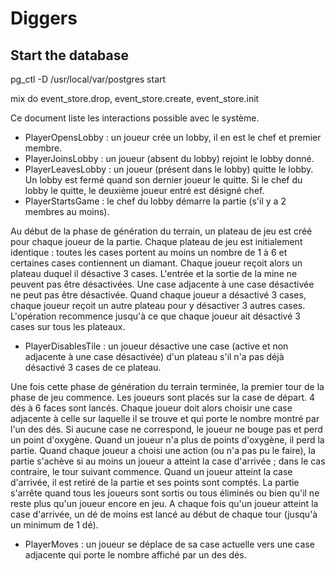 # Diggers

## Start the database

pg_ctl -D /usr/local/var/postgres start

mix do event_store.drop, event_store.create, event_store.init



Ce document liste les interactions possible avec le système.

- PlayerOpensLobby : un joueur crée un lobby, il en est le chef et premier membre.
- PlayerJoinsLobby : un joueur (absent du lobby) rejoint le lobby donné.
- PlayerLeavesLobby : un joueur (présent dans le lobby) quitte le lobby. Un lobby est fermé quand son dernier joueur le quitte. Si le chef du lobby le quitte, le deuxième joueur entré est désigné chef.
- PlayerStartsGame : le chef du lobby démarre la partie (s'il y a 2 membres au moins).

Au début de la phase de génération du terrain, un plateau de jeu est créé pour chaque joueur de la partie.
Chaque plateau de jeu est initialement identique : toutes les cases portent au moins un nombre de 1 à 6 et certaines cases contiennent un diamant.
Chaque joueur reçoit alors un plateau duquel il désactive 3 cases.
L'entrée et la sortie de la mine ne peuvent pas être désactivées. Une case adjacente à une case désactivée ne peut pas être désactivée.
Quand chaque joueur a désactivé 3 cases, chaque joueur reçoit un autre plateau pour y désactiver 3 autres cases. L'opération recommence jusqu'à ce que chaque joueur ait désactivé 3 cases sur tous les plateaux.

- PlayerDisablesTile : un joueur désactive une case (active et non adjacente à une case désactivée) d'un plateau s'il n'a pas déjà désactivé 3 cases de ce plateau.

Une fois cette phase de génération du terrain terminée, la premier tour de la phase de jeu commence. Les joueurs sont placés sur la case de départ. 4 dés à 6 faces sont lancés.
Chaque joueur doit alors choisir une case adjacente à celle sur laquelle il se trouve et qui porte le nombre montré par l'un des dés. Si aucune case ne correspond, le joueur ne bouge pas et perd un point d'oxygène.
Quand un joueur n'a plus de points d'oxygène, il perd la partie.
Quand chaque joueur a choisi une action (ou n'a pas pu le faire), la partie s'achève si au moins un joueur a atteint la case d'arrivée ; dans le cas contraire, le tour suivant commence.
Quand un joueur atteint la case d'arrivée, il est retiré de la partie et ses points sont comptés.
La partie s'arrête quand tous les joueurs sont sortis ou tous éliminés ou bien qu'il ne reste plus qu'un joueur encore en jeu.
A chaque fois qu'un joueur atteint la case d'arrivée, un dé de moins est lancé au début de chaque tour (jusqu'à un minimum de 1 dé).

- PlayerMoves : un joueur se déplace de sa case actuelle vers une case adjacente qui porte le nombre affiché par un des dés.
